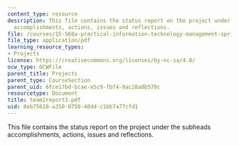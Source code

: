 ```yaml
---
content_type: resource
description: This file contains the status report on the project under the subheads
  accomplishments, actions, issues and reflections.
file: /courses/15-568a-practical-information-technology-management-spring-2005/8eb75628a3500750404dc1bb7a77cfd1_team2report3.pdf
file_type: application/pdf
learning_resource_types:
- Projects
license: https://creativecommons.org/licenses/by-nc-sa/4.0/
ocw_type: OCWFile
parent_title: Projects
parent_type: CourseSection
parent_uid: 6fce17bd-bcae-e5c9-fbf4-9ac28a0b570c
resourcetype: Document
title: team2report3.pdf
uid: 8eb75628-a350-0750-404d-c1bb7a77cfd1
---
```

This file contains the status report on the project under the subheads accomplishments, actions, issues and reflections.